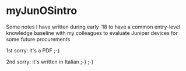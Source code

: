 # myJunOSintro
Some notes I have written during early '18 to have a common entry-level knowledge baseline with my colleagues to evaluate Juniper devices for some future procurements

1st sorry: it's a PDF ;-)

2nd sorry: it's written in Italian ;-) ;-)
